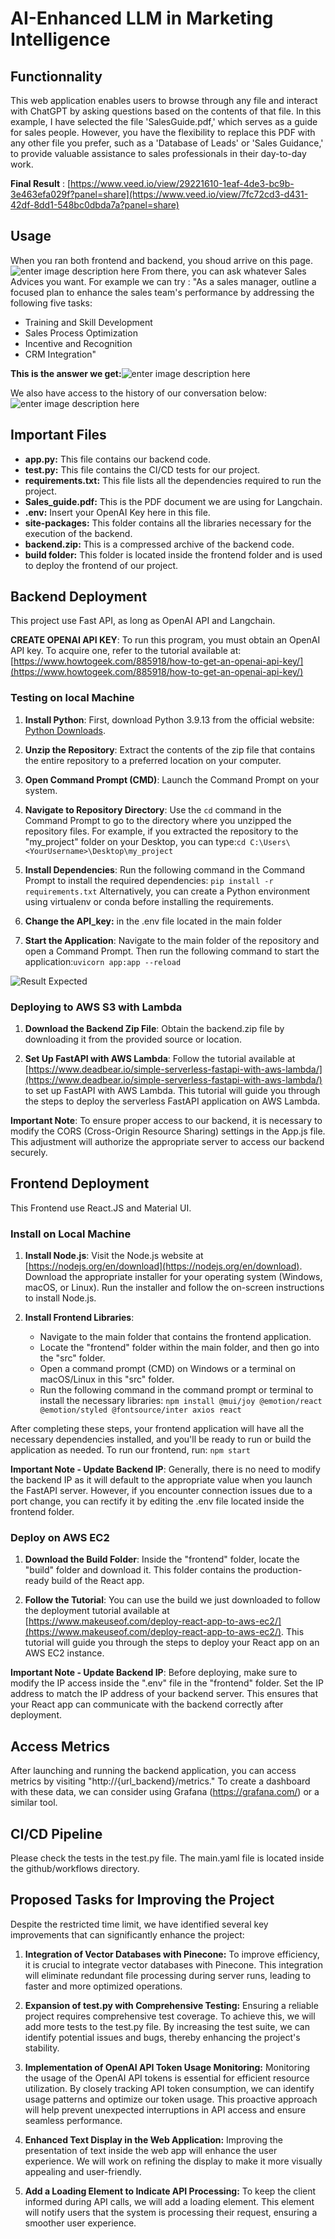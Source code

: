 ﻿# AI-Enhanced LLM in Marketing Intelligence

## Functionnality

This web application enables users to browse through any file and interact with ChatGPT by asking questions based on the contents of that file. In this example, I have selected the file 'SalesGuide.pdf,' which serves as a guide for sales people. However, you have the flexibility to replace this PDF with any other file you prefer, such as a 'Database of Leads' or 'Sales Guidance,' to provide valuable assistance to sales professionals in their day-to-day work.

**Final Result** : [https://www.veed.io/view/29221610-1eaf-4de3-bc9b-3e463efa029f?panel=share](https://www.veed.io/view/7fc72cd3-d431-42df-8dd1-548bc0dbda7a?panel=share)

## Usage

When you ran both frontend and backend, you shoud arrive on this page.
![enter image description here](https://image.noelshack.com/fichiers/2023/31/3/1690964666-mainpage.png)
From there, you can ask whatever Sales Advices you want. For example we can try :
"As a sales manager, outline a focused plan to enhance the sales team's performance by addressing the following five tasks:
- Training and Skill Development
- Sales Process Optimization
- Incentive and Recognition
- CRM Integration"

**This is the answer we get:**![enter image description here](https://image.noelshack.com/fichiers/2023/31/3/1690965800-result.png)

We also have access to the history of our conversation below:
![enter image description here](https://image.noelshack.com/fichiers/2023/31/3/1690965868-history.png)


## Important Files

-   **app.py:** This file contains our backend code.
-   **test.py:** This file contains the CI/CD tests for our project.
-   **requirements.txt:** This file lists all the dependencies required to run the project.
-   **Sales_guide.pdf:** This is the PDF document we are using for Langchain.
-   **.env:** Insert your OpenAI Key here in this file.
-   **site-packages:** This folder contains all the libraries necessary for the execution of the backend.
-   **backend.zip:** This is a compressed archive of the backend code.
-   **build folder:** This folder is located inside the frontend folder and is used to deploy the frontend of our project.
 

## Backend Deployment

This project use Fast API, as long as OpenAI API and Langchain.

**CREATE OPENAI API KEY**: To run this program, you must obtain an OpenAI API key. To acquire one, refer to the tutorial available at: [https://www.howtogeek.com/885918/how-to-get-an-openai-api-key/](https://www.howtogeek.com/885918/how-to-get-an-openai-api-key/)

### Testing on local Machine

1. **Install Python**: First, download Python 3.9.13 from the official website: [Python Downloads](https://www.python.org/downloads/release/python-3913/).

2.  **Unzip the Repository**: Extract the contents of the zip file that contains the entire repository to a preferred location on your computer.

3.  **Open Command Prompt (CMD)**: Launch the Command Prompt on your system.

4.  **Navigate to Repository Directory**: Use the `cd` command in the Command Prompt to go to the directory where you unzipped the repository files. For example, if you extracted the repository to the "my_project" folder on your Desktop, you can type:`cd C:\Users\<YourUsername>\Desktop\my_project`

5. **Install Dependencies**: Run the following command in the Command Prompt to install the required dependencies: `pip install -r requirements.txt` 	  Alternatively, you can create a Python environment using virtualenv or conda before installing the requirements.
7. **Change the API_key:** in the .env file located in the main folder

8.  **Start the Application**: Navigate to the main folder of the repository and open a Command Prompt. Then run the following command to start the application:`uvicorn app:app --reload`

 ![Result Expected](https://image.noelshack.com/fichiers/2023/31/3/1690955883-screenshot-6.png)

### Deploying to AWS S3 with Lambda

1.  **Download the Backend Zip File**: Obtain the backend.zip file by downloading it from the provided source or location.
    
2.  **Set Up FastAPI with AWS Lambda**: Follow the tutorial available at [https://www.deadbear.io/simple-serverless-fastapi-with-aws-lambda/](https://www.deadbear.io/simple-serverless-fastapi-with-aws-lambda/) to set up FastAPI with AWS Lambda. This tutorial will guide you through the steps to deploy the serverless FastAPI application on AWS Lambda.

**Important Note**: To ensure proper access to our backend, it is necessary to modify the CORS (Cross-Origin Resource Sharing) settings in the App.js file. This adjustment will authorize the appropriate server to access our backend securely.


## Frontend Deployment 

This Frontend use React.JS and Material UI.
### Install on Local Machine

1.  **Install Node.js**: Visit the Node.js website at [https://nodejs.org/en/download](https://nodejs.org/en/download). Download the appropriate installer for your operating system (Windows, macOS, or Linux). Run the installer and follow the on-screen instructions to install Node.js.
    
2.  **Install Frontend Libraries**:
    
    -   Navigate to the main folder that contains the frontend application.
    -   Locate the "frontend" folder within the main folder, and then go into the "src" folder.
    -   Open a command prompt (CMD) on Windows or a terminal on macOS/Linux in this "src" folder.
    -   Run the following command in the command prompt or terminal to install the necessary libraries:
    `npm install @mui/joy @emotion/react @emotion/styled @fontsource/inter axios react`


After completing these steps, your frontend application will have all the necessary dependencies installed, and you'll be ready to run or build the application as needed.
To run our frontend, run:  `npm start`

**Important Note - Update Backend IP**: Generally, there is no need to modify the backend IP as it will default to the appropriate value when you launch the FastAPI server. However, if you encounter connection issues due to a port change, you can rectify it by editing the .env file located inside the frontend folder.

### Deploy on AWS EC2

1.  **Download the Build Folder**: Inside the "frontend" folder, locate the "build" folder and download it. This folder contains the production-ready build of the React app.
    
2.  **Follow the Tutorial**: You can use the build we just downloaded to follow the deployment tutorial available at [https://www.makeuseof.com/deploy-react-app-to-aws-ec2/](https://www.makeuseof.com/deploy-react-app-to-aws-ec2/). This tutorial will guide you through the steps to deploy your React app on an AWS EC2 instance.
    
**Important Note - Update Backend IP**: Before deploying, make sure to modify the IP access inside the ".env" file in the "frontend" folder. Set the IP address to match the IP address of your backend server. This ensures that your React app can communicate with the backend correctly after deployment.



## Access Metrics

After launching and running the backend application, you can access metrics by visiting "http://{url_backend}/metrics." To create a dashboard with these data, we can consider using Grafana (https://grafana.com/) or a similar tool.

## CI/CD Pipeline

Please check the tests in the test.py file. The main.yaml file is located inside the github/workflows directory.


##   Proposed Tasks for Improving the Project

Despite the restricted time limit, we have identified several key improvements that can significantly enhance the project:

1.  **Integration of Vector Databases with Pinecone:** To improve efficiency, it is crucial to integrate vector databases with Pinecone. This integration will eliminate redundant file processing during server runs, leading to faster and more optimized operations.
    
2.  **Expansion of test.py with Comprehensive Testing:** Ensuring a reliable project requires comprehensive test coverage. To achieve this, we will add more tests to the test.py file. By increasing the test suite, we can identify potential issues and bugs, thereby enhancing the project's stability.
    
3.  **Implementation of OpenAI API Token Usage Monitoring:** Monitoring the usage of the OpenAI API tokens is essential for efficient resource utilization. By closely tracking API token consumption, we can identify usage patterns and optimize our token usage. This proactive approach will help prevent unexpected interruptions in API access and ensure seamless performance.
    
4.  **Enhanced Text Display in the Web Application:** Improving the presentation of text inside the web app will enhance the user experience. We will work on refining the display to make it more visually appealing and user-friendly.
    
5.  **Add a Loading Element to Indicate API Processing:** To keep the client informed during API calls, we will add a loading element. This element will notify users that the system is processing their request, ensuring a smoother user experience.

